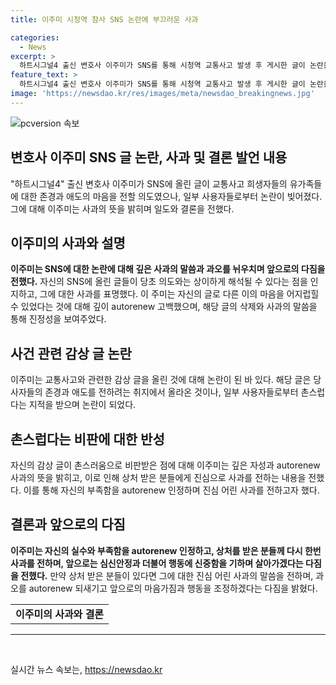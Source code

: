 ```yaml
---
title: 이주미 시청역 참사 SNS 논란에 부끄러운 사과

categories:
  - News
excerpt: >
  하트시그널4 출신 변호사 이주미가 SNS를 통해 시청역 교통사고 발생 후 게시한 글이 논란을 일으킨 가운데, 이에 대해 사과했다. 2일 인스타그램 스토리에 고인의 명복을 빌며 유가족의 슬픔에 깊은 애도를 표한다는 글을 게재하고 부족한 배려심과 생각에 기해 이어진 행동이라 부끄러움을 느끼고 있다며 깊은 사과를 전했다. 또한 상처를 입은 분들과 모든 이들께 진심 어린 사과를 전하며, 더 나아가 마음가짐과 행동을 다잡겠다는 다짐을 밝혔다. 한편, 이주미는 이와 관련한 논란이 일었던 감상 글에 대해서는 추가 언급하지 않았다.
feature_text: >
  하트시그널4 출신 변호사 이주미가 SNS를 통해 시청역 교통사고 발생 후 게시한 글이 논란을 일으킨 가운데, 이에 대해 사과했다. 2일 인스타그램 스토리에 고인의 명복을 빌며 유가족의 슬픔에 깊은 애도를 표한다는 글을 게재하고 부족한 배려심과 생각에 기해 이어진 행동이라 부끄러움을 느끼고 있다며 깊은 사과를 전했다. 또한 상처를 입은 분들과 모든 이들께 진심 어린 사과를 전하며, 더 나아가 마음가짐과 행동을 다잡겠다는 다짐을 밝혔다. 한편, 이주미는 이와 관련한 논란이 일었던 감상 글에 대해서는 추가 언급하지 않았다.
image: 'https://newsdao.kr/res/images/meta/newsdao_breakingnews.jpg'
---
```


<p><img src="https://newsdao.kr/res/images/meta/newsdao_breakingnews.jpg" alt="pcversion 속보" /></p>

<h2 data-ke-size="size26">변호사 이주미 SNS 글 논란, 사과 및 결론 발언 내용</h2>

<p data-ke-size="size16">"하트시그널4" 출신 변호사 이주미가 SNS에 올린 글이 교통사고 희생자들의 유가족들에 대한 존경과 애도의 마음을 전할 의도였으나, 일부 사용자들로부터 논란이 빚어졌다. 그에 대해 이주미는 사과의 뜻을 밝히며 일도와 결론을 전했다.</p>

<h2 data-ke-size="size24">이주미의 사과와 설명</h2>

<p data-ke-size="size16"><b>이주미는 SNS에 대한 논란에 대해 깊은 사과의 말씀과 과오를 뉘우치며 앞으로의 다짐을 전했다.</b> 자신의 SNS에 올린 글들이 당초 의도와는 상이하게 해석될 수 있다는 점을 인지하고, 그에 대한 사과를 표명했다. 이 주미는 자신의 글로 다른 이의 마음을 어지럽힐 수 있었다는 것에 대해 깊이 autorenew 고백했으며, 해당 글의 삭제와 사과의 말씀을 통해 진정성을 보여주었다.</p>

<h2 data-ke-size="size24">사건 관련 감상 글 논란</h2>

<p data-ke-size="size16">이주미는 교통사고와 관련한 감상 글을 올린 것에 대해 논란이 된 바 있다. 해당 글은 당사자들의 존경과 애도를 전하려는 취지에서 올라온 것이나, 일부 사용자들로부터 촌스럽다는 지적을 받으며 논란이 되었다.</p>

<h2 data-ke-size="size24">촌스럽다는 비판에 대한 반성</h2>

<p data-ke-size="size16">자신의 감상 글이 촌스러움으로 비판받은 점에 대해 이주미는 깊은 자성과 autorenew 사과의 뜻을 밝히고, 이로 인해 상처 받은 분들에게 진심으로 사과를 전하는 내용을 전했다. 이를 통해 자신의 부족함을 autorenew 인정하며 진심 어린 사과를 전하고자 했다.</p>

<h2 data-ke-size="size24">결론과 앞으로의 다짐</h2>

<p data-ke-size="size16"><b>이주미는 자신의 실수와 부족함을 autorenew 인정하고, 상처를 받은 분들께 다시 한번 사과를 전하며, 앞으로는 심신안정과 더불어 행동에 신중함을 기하며 살아가겠다는 다짐을 전했다.</b> 만약 상처 받은 분들이 있다면 그에 대한 진심 어린 사과의 말씀을 전하며, 과오를 autorenew 되새기고 앞으로의 마음가짐과 행동을 조정하겠다는 다짐을 밝혔다.</p>

<table>
    <tr>
        <td style="text-align: center; height: 17px;"><b>이주미의 사과와 결론</b></td>
    </tr>
</table>

<hr>

<p data-ke-size="size16">&nbsp;</p>
실시간 뉴스 속보는, <a href="https://newsdao.kr" rel="dofollow">https://newsdao.kr</a>



